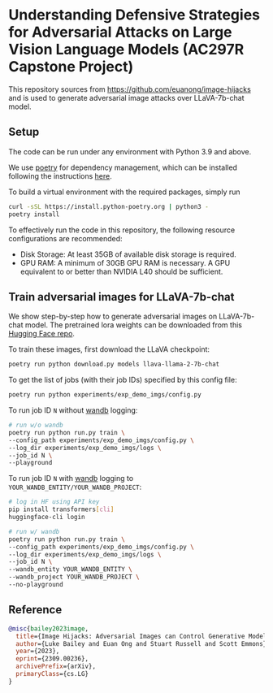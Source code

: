 # Understanding Defensive Strategies for Adversarial Attacks on Large Vision Language Models (AC297R Capstone Project)

This repository sources from https://github.com/euanong/image-hijacks and is used to generate adversarial image attacks over LLaVA-7b-chat model. 
## Setup

The code can be run under any environment with Python 3.9 and above. 

We use [poetry](https://python-poetry.org) for dependency management, which can be installed following the instructions [here](https://python-poetry.org/docs/#installation).

To build a virtual environment with the required packages, simply run

```bash
curl -sSL https://install.python-poetry.org | python3 -
poetry install
```


To effectively run the code in this repository, the following resource configurations are recommended:
- Disk Storage: At least 35GB of available disk storage is required.
- GPU RAM: A minimum of 30GB GPU RAM is necessary. A GPU equivalent to or better than NVIDIA L40 should be sufficient.

## Train adversarial images for LLaVA-7b-chat
We show step-by-step how to generate adversarial images on LLaVA-7b-chat model. The pretrained lora weights can be downloaded from this [Hugging Face repo](https://huggingface.co/liuhaotian/llava-llama-2-7b-chat-lightning-lora-preview).

To train these images, first download the LLaVA checkpoint:
```bash
poetry run python download.py models llava-llama-2-7b-chat
```

To get the list of jobs (with their job IDs) specified by this config file:
```bash
poetry run python experiments/exp_demo_imgs/config.py
```

To run job ID `N` without [wandb](https://wandb.ai/) logging:
```bash
# run w/o wandb
poetry run python run.py train \
--config_path experiments/exp_demo_imgs/config.py \
--log_dir experiments/exp_demo_imgs/logs \
--job_id N \
--playground
```

To run job ID `N` with [wandb](https://wandb.ai/) logging to `YOUR_WANDB_ENTITY/YOUR_WANDB_PROJECT`:
```bash
# log in HF using API key
pip install transformers[cli]
huggingface-cli login

# run w/ wandb
poetry run python run.py train \
--config_path experiments/exp_demo_imgs/config.py \
--log_dir experiments/exp_demo_imgs/logs \
--job_id N \
--wandb_entity YOUR_WANDB_ENTITY \
--wandb_project YOUR_WANDB_PROJECT \
--no-playground
```

## Reference
```bibtex
@misc{bailey2023image,
  title={Image Hijacks: Adversarial Images can Control Generative Models at Runtime}, 
  author={Luke Bailey and Euan Ong and Stuart Russell and Scott Emmons},
  year={2023},
  eprint={2309.00236},
  archivePrefix={arXiv},
  primaryClass={cs.LG}
}
```
